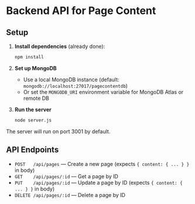 # Backend API for Page Content

## Setup

1. **Install dependencies** (already done):
   ```bash
   npm install
   ```

2. **Set up MongoDB**
   - Use a local MongoDB instance (default: `mongodb://localhost:27017/pagecontentdb`)
   - Or set the `MONGODB_URI` environment variable for MongoDB Atlas or remote DB

3. **Run the server**
   ```bash
   node server.js
   ```

The server will run on port 3001 by default.

## API Endpoints
- `POST   /api/pages`      — Create a new page (expects `{ content: { ... } }` in body)
- `GET    /api/pages/:id`  — Get a page by ID
- `PUT    /api/pages/:id`  — Update a page by ID (expects `{ content: { ... } }` in body)
- `DELETE /api/pages/:id`  — Delete a page by ID 